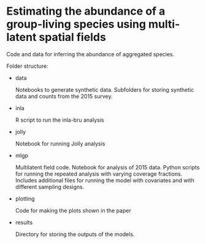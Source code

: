 # Estimating the abundance of a group-living species using multi-latent spatial fields

Code and data for inferring the abundance of aggregated species. 

Folder structure:

- data

  Notebooks to generate synthetic data. Subfolders for storing synthetic data and counts from the 2015 survey.

- inla  

  R script to run the inla-bru analysis
  
- jolly  
  
  Notebook for running Jolly analysis
  
- mlgp  

  Multilatent field code. Notebook for analysis of 2015 data. Python scripts for running the repeated analysis with varying coverage fractions. Includes additional files for running the model with covariates and with different sampling designs.
 
- plotting  

  Code for making the plots shown in the paper
  
- results
  
  Directory for storing the outputs of the models.
